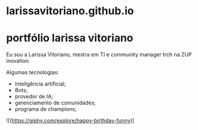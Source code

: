 # larissavitoriano.github.io
# portfólio larissa vitoriano

Eu sou a Larissa Vitoriano, mestra em TI e community manager trch na ZUP inovation.

Algumas tecnologias:
- Inteligência artificial;
- Bots;
- provedor de IA;
- gerenciamento de comunidades;
- programa de champions;

![(https://giphy.com/explore/happy-birthday-funny)]
